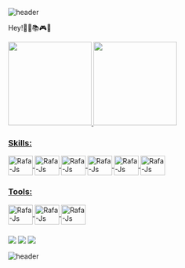  
  
 

![header](https://capsule-render.vercel.app/api?type=Waving&height=150&color=gradient&customColorList=7)

 Hey!👩‍💻📚🎮💡

<div>
  <a href="https://github.com/juniorwar360">
  <img height="170em" src="https://github-readme-stats.vercel.app/api?username=juniorwar360&show_icons=true&theme=radical&include_all_commits=true&count_private=true"/>
  <img height="170em" src="https://github-readme-stats.vercel.app/api/top-langs/?username=juniorwar360&layout=default&langs_count=7&theme=radical"/>
</div>
 
<div>
  
  ### Skills:
   
   <img align="center" alt="Rafa-Js"  height="40" width="50" src="https://cdn.jsdelivr.net/gh/devicons/devicon/icons/java/java-original.svg" /> 
    <img align="center" alt="Rafa-Js"  height="40" width="50" src="https://cdn.jsdelivr.net/gh/devicons/devicon/icons/javascript/javascript-plain.svg" />
   <img align="center" alt="Rafa-Js"  height="40" width="50" src="https://cdn.jsdelivr.net/gh/devicons/devicon/icons/css3/css3-original-wordmark.svg"/>
   <img align="center" alt="Rafa-Js"  height="40" width="50" src="https://cdn.jsdelivr.net/gh/devicons/devicon/icons/html5/html5-original-wordmark.svg"/>
   <img align="center" alt="Rafa-Js"  height="40" width="50" src="https://cdn.jsdelivr.net/gh/devicons/devicon/icons/git/git-original.svg" />
     <img align="center" alt="Rafa-Js"  height="40" width="50" src="https://cdn.jsdelivr.net/gh/devicons/devicon/icons/bootstrap/bootstrap-original-wordmark.svg"/>

     
  
   
   ### Tools:
   <img align="center" alt="Rafa-Js"  height="40" width="50" src="https://cdn.jsdelivr.net/gh/devicons/devicon/icons/mysql/mysql-original.svg" />
   <img align="center" alt="Rafa-Js"  height="40" width="50" src="https://cdn.jsdelivr.net/gh/devicons/devicon/icons/vscode/vscode-original.svg" />
    
   <img align="center" alt="Rafa-Js"  height="40" width="50" src="https://cdn.jsdelivr.net/gh/devicons/devicon/icons/postgresql/postgresql-original.svg" />


</div>
  
  ###

<div> 
 <a href="https://www.linkedin.com/in/divino-luiz/" target="_blank"><img src="https://img.shields.io/badge/-LinkedIn-%230077B5?style=for-the-badge&logo=linkedin&logoColor=white" target="_blank"></a>
 <a href="https://www.instagram.com/junior_war/" target="_blank"><img src="https://img.shields.io/badge/-Instagram-%23E4405F?style=for-the-badge&logo=instagram&logoColor=white"      target="_blank"></a>
 <a href = "mailto:juniorwar360@mail.com.br"><img src="https://img.shields.io/badge/-Gmail-darkred?style=for-the-badge&logo=gmail&logoColor=white"></a> 
  
 
</div>
  
![header](https://capsule-render.vercel.app/api?type=Waving&height=150&section=footer&color=gradient&customColorList=7)
 
 

